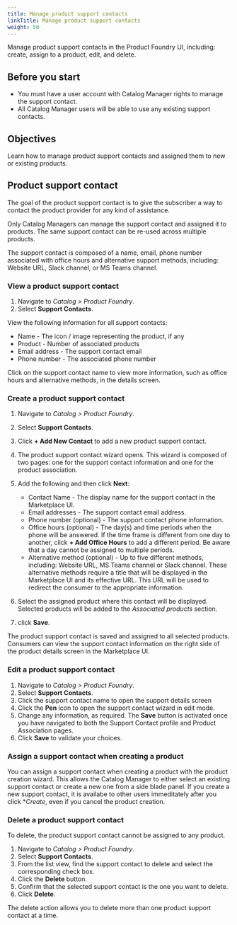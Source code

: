 ```yaml
---
title: Manage product support contacts
linkTitle: Manage product support contacts
weight: 50
---
```


Manage product support contacts in the Product Foundry UI, including: create, assign to a product, edit, and delete.

## Before you start

* You must have a user account with Catalog Manager rights to manage the support contact.
* All Catalog Manager users will be able to use any existing support contacts.

## Objectives

Learn how to manage product support contacts and assigned them to new or existing products.

## Product support contact

The goal of the product support contact is to give the subscriber a way to contact the product provider for any kind of assistance.

Only Catalog Managers can manage the support contact and assigned it to products. The same support contact can be re-used across multiple products.

The support contact is composed of a name, email, phone number associated with office hours and alternative support methods, including: Website URL, Slack channel, or MS Teams channel.

### View a product support contact

1. Navigate to *Catalog > Product Foundry*.
2. Select **Support Contacts**.

View the following information for all support contacts:

* Name - The icon / image representing the product, if any
* Product - Number of associated products
* Email address - The support contact email
* Phone number - The associated phone number

Click on the support contact name to view more information, such as office hours and alternative methods, in the details screen.

### Create a product support contact

1. Navigate to *Catalog > Product Foundry*.
2. Select **Support Contacts**.
3. Click **+ Add New Contact** to add a new product support contact.
4. The product support contact wizard opens. This wizard is composed of two pages: one for the support contact information and one for the product association.
5. Add the following and then click **Next**:

    * Contact Name - The display name for the support contact in the Marketplace UI.
    * Email addresses - The support contact email address.
    * Phone number (optional) - The support contact phone information.
    * Office hours (optional) - The day(s) and time periods when the phone will be answered. If the time frame is different from one day to another, click **+ Add Office Hours** to add a different period. Be aware that a day cannot be assigned to multiple periods.
    * Alternative method (optional) - Up to five different methods, including: Website URL, MS Teams channel or Slack channel. These alternative methods require a title that will be displayed in the Marketplace UI and its effective URL. This URL will be used to redirect the consumer to the appropriate information.

6. Select the assigned product where this contact will be displayed. Selected products will be added to the *Associated products* section.
7. click **Save**.

The product support contact is saved and assigned to all selected products. Consumers can view the support contact information on the right side of the product details screen in the Marketplace UI.

### Edit a product support contact

1. Navigate to *Catalog > Product Foundry*.
2. Select **Support Contacts**.
3. Click the support contact name to open the support details screen
4. Click the **Pen** icon to open the support contact wizard in edit mode.
5. Change any information, as required. The **Save** button is activated once you have navigated to both the Support Contact profile and Product Association pages.
6. Click **Save** to validate your choices.

### Assign a support contact when creating a product

You can assign a support contact when creating a product with the product creation wizard. This allows the Catalog Manager to either select an existing support contact or create a new one from a side blade panel. If you create a new support contact, it is availabe to other users immeditately after you click **Create*, even if you cancel the product creation.

### Delete a product support contact

To delete, the product support contact cannot be assigned to any product.

1. Navigate to *Catalog > Product Foundry*.
2. Select **Support Contacts**.
3. From the list view, find the support contact to delete and select the corresponding check box.
4. Click the **Delete** button.
5. Confirm that the selected support contact is the one you want to delete.
6. Click **Delete**.

The delete action allows you to delete more than one product support contact at a time.
